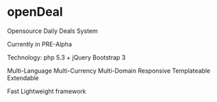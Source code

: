 openDeal
========

Opensource Daily Deals System

Currently in PRE-Alpha

Technology:
php 5.3 +
jQuery
Bootstrap 3

Multi-Language
Multi-Currency
Multi-Domain
Responsive
Templateable
Extendable

Fast Lightweight framework
